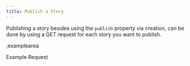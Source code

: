 ```yaml
---
title: Publish a Story
---
```


Publishing a story besides using the `publish` property via creation, can be done by using a GET request for each story you want to publish.

;examplearea

Example Request

<RequestExample url="https://mapi.storyblok.com/v1/spaces/606/stories/2141/" httpMethod="GETOAUTH"></RequestExample>